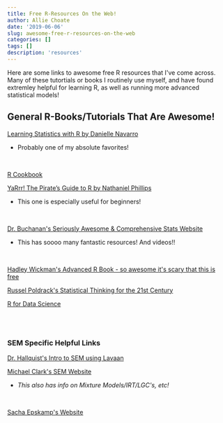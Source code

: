 ```yaml
---
title: Free R-Resources On the Web!
author: Allie Choate
date: '2019-06-06'
slug: awesome-free-r-resources-on-the-web
categories: []
tags: []
description: 'resources'
---
```



Here are some links to awesome free R resources that I've come across. Many of these tutortials or books I routinely use myself, and have found extremley helpful for learning R, as well as running more advanced statistical models!

<!--more-->


## General R-Books/Tutorials That Are Awesome!

[Learning Statistics with R by Danielle Navarro](https://learningstatisticswithr.com/)

* Probably one of my absolute favorites!
<br>

[R Cookbook](http://www.cookbook-r.com/)
<br>

[YaRrr! The Pirate’s Guide to R by Nathaniel Phillips](https://bookdown.org/ndphillips/YaRrr/)

* This one is especially useful for beginners! 
<br>

[Dr. Buchanan's Seriously Awesome & Comprehensive Stats Website](http://statstools.com/)

* This has soooo many fantastic resources! And videos!!
<br>

[Hadley Wickman's Advanced R Book - so awesome it's scary that this is free](https://adv-r.hadley.nz/)
<br>

[Russel Poldrack's Statistical Thinking for the 21st Century](http://statsthinking21.org/index.html)
<br>

[R for Data Science](https://r4ds.had.co.nz/introduction.html)

<br>
<br>

### SEM Specific Helpful Links

[Dr. Hallquist's Intro to SEM using Lavaan](https://psu-psychology.github.io/r-bootcamp-2018/talks/lavaan_tutorial.html#estimators)
<br>

[Michael Clark's SEM Website](https://m-clark.github.io/sem/)

  * _This also has info on Mixture Models/IRT/LGC's, etc!_
<br>

[Sacha Epskamp's Website](http://sachaepskamp.com/)



